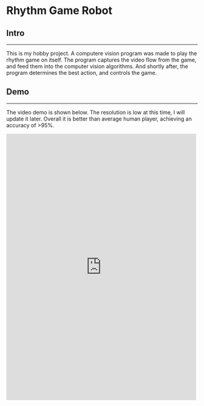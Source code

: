 # Rhythm Game Robot

## Intro
---
This is my hobby project. A computere vision program was made to play the rhythm game on itself. The program captures the video flow from the game, and feed them into the computer vision algorithms. And shortly after, the program determines the best action, and controls the game.

## Demo
---
The video demo is shown below. The resolution is low at this time, I will update it later. Overall it is better than average human player, achieving an accuracy of >95%.
<iframe width="500" height="700" src="https://www.youtube.com/embed/rBzwgCPnbRE" title="Computer Vision Playing BangDori" frameborder="0" allow="accelerometer; autoplay; clipboard-write; encrypted-media; gyroscope; picture-in-picture" allowfullscreen></iframe>
